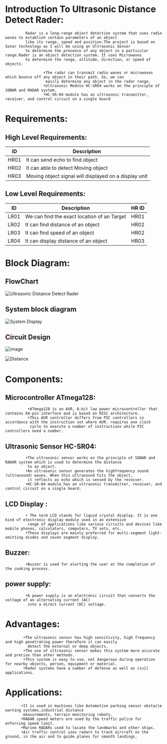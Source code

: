 # Introduction To Ultrasonic Distance Detect Rader:
             Radar is a long-range object detection system that uses radio waves to establish certain parameters of an object 
             like its range, speed and position.The project is based on Sonar technology as I will be using an Ultrasonic Sensor
             to determine the presence of any object in a particular range.Rader is an object detection system. It uses Microwaves
             to determine the range, altitude, direction, or speed of objects. 
             
                     •The radar can transmit radio waves or microwaves which bounce off any object in their path. So, we can 
                      easily determine any object in the radar range.
                     •Ultrasonic Module HC-SR04 works on the principle of SONAR and RADAR system.
                     •HC-SR-04 module has an ultrasonic transmitter, receiver, and control circuit on a single board
             
# Requirements:

## High Level Requirements:
| ID | Description |
|--|--|
| HR01 | It can send echo to find object  |
| HR02 | It can able to detect Moving object |
| HR03 | Moving object signal will displayed on a display unit |
                    
## Low Level Requirements:

| ID | Description | HR ID |
|--|--|--|
| LR01 |We can find the exact location of an Target | HR01|
| LR02 |It can find distance of an object  | HR02|
|LR03 | It can find speed of an object  | HR02|
| LR04 |It can display distance of an object | HR03|

                    
                    
# Block Diagram:

## FlowChart
![Ultrasonic Distance Detect Rader](https://user-images.githubusercontent.com/98812442/155671211-4dc7ab90-caa7-46e8-aae8-ffb4ced34b4b.png)


## System block diagram
![System Display](https://user-images.githubusercontent.com/98812442/155674989-7dd5331a-4522-4f36-adaa-18a2a782a3f1.png)

## Circuit Design
![image](https://user-images.githubusercontent.com/98812442/155663585-024e6fdc-d504-4994-bcc0-a4ef8a591c54.png)

![Distance](https://user-images.githubusercontent.com/98812442/157023962-5926678d-1aa2-4b47-8d45-d6e40087aa8c.png)

# Components:

## Microcontroller ATmega128:

              •ATmega128 is an AVR, 8-bit low power microcontroller that contains 64-pin interface and is based on RISC architecture.
              •This AVR controller differs from PIC controllers in accordance with the instruction set where AVR. requires one clock 
               cycle to execute a number of instructions while PIC controllers need a number.
            
## Ultrasonic Sensor HC-SR04:
             •The ultrasonic sensor works on the principle of SONAR and RADAR system which is used to determine the distance 
              to an object.
             •An ultrasonic sensor generates the highfrequency sound (ultrasound) waves. When this ultrasound hits the object,
              it reflects as echo which is sensed by the receiver.
             •HC-SR-04 module has an ultrasonic transmitter, receiver, and control circuit on a single board.
             
## LCD Display :
             • The term LCD stands for liquid crystal display. It is one kind of electronic display module used in an extensive 
              range of applications like various circuits and devices like mobile phones, calculators, computers, TV sets, etc.
             •These displays are mainly preferred for multi-segment light-emitting diodes and seven segment display.
             
## Buzzer:
             •Buzzer is used for alerting the user at the completion of the cooking process.
             
## power supply:
             •A power supply is an electronic circuit that converts the voltage of an alternating current (AC) 
              into a direct current (DC) voltage.
              
# Advantages:
            •The ultrasonic sensor has high sensitivity, high frequency and high penetrating power therefore it can easily
              detect the external or deep objects.
            •The use of ultrasonic sensor makes this system more accurate and precise than other methods.
            •This system is easy to use, not dangerous during operation for nearby objects, person, equipment or material.
            •Radar systems have a number of defense as well as civil applications.
            
# Applications:
           •It is used in machines like Automotive parking sensor obstacle warning systems,industrial distance
            measurements, terrain monitoring robots.
           •RADAR speed meters are used by the traffic police for enforcing speed limit.
           •Marine RADARs used to locate the landmarks and other ships.
           •Air traffic control uses radars to track aircraft on the ground, in the air and to guide planes for smooth landings.


                   
                          







